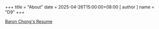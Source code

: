 +++
title = "About"
date = 2025-04-26T15:00:00+08:00
[ author ]
  name = "D9"
+++

[Baron Chong's Resume](/pdf/Resume-BaronChong.pdf "View resume online")

<!-- <a href="/pdf/Resume-BaronChong.pdf" title="View resume online" target="_blank">Baron Chong's Resume</a> -->
